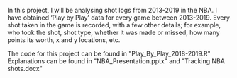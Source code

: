 In this project, I will be analysing shot logs from 2013-2019 in the NBA. I have obtained ‘Play by Play’ data for every game between 2013-2019. Every shot taken in the game is recorded, with a few other details; for example, who took the shot, shot type, whether it was made or missed, how many points its worth, x and y locations, etc.

The code for this project can be found in "Play_By_Play_2018-2019.R"
Explanations can be found in "NBA_Presentation.pptx" and "Tracking NBA shots.docx"
